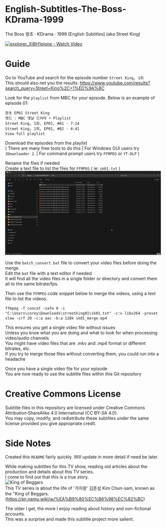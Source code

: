 # English-Subtitles-The-Boss-KDrama-1999
The Boss 왕초 ‧ KDrama ‧ 1999 [English Subtitles] (aka Street King)  

[![explorer_XjBH1eiqne - Watch Video](https://previews.jumpshare.com/thumb/815bc01b796dd6f1733c957c5af19493015131d6922d17738427572ff8980165497bb16e42651ac3c6c40b2b9ad7f90a3467ac0c68fe6802fd653c2a14e1b2e2430ac5a77bf810c01a39df68befe12db3b3561acb6ed088409f390dd6aca6c5f)](https://jmp.sh/share/2V21GxHQSyA3GLP6TdWL)

# Guide
Go to YouTube and search for the episode number `Street King, 1회`  
This should also net you the results: https://www.youtube.com/results?search_query=Street+King%2C+1%ED%9A%8C

Look for the `playlist` from MBC for your episode. Below is an example of episode 01:  
```
왕초 EP01 Street King   
옛드 : MBC 옛날 드라마 • Playlist  
Street King, 1회, EP01, #01 · 7:14  
Street King, 1회, EP01, #02 · 4:41  
View full playlist  
```
Download the episodes from the playlist  
( There are many free tools to do this | For Windows GUI users try `JDownloader 2`. | For command prompt users try `FFMPEG` or `YT-DLP` )  

Rename the files if needed   
Create a text file to list the files for `FFMPEG` ( ie: `sk01.txt` )  
![Demo of feature](assets/6Y1BI8hPFe.gif)  

Use the `batch_convert.bat` file to convert your video files before doing the merge.  
Edit the `bat` file with a text editor if needed.  
It will find all the video files in a single folder or directory and convert them all to the same bitrate/fps.  

Then use the `FFMPEG` code snippet below to merge the videos, using a text file to list the videos.  

```
ffmpeg -f concat -safe 0 -i "C:\Users\corey\Downloads\streetking01\sk01.txt" -c:v libx264 -preset slow -crf 20 -c:a aac -b:a 128k sk01_merge.mp4
```
This ensures you get a single video file without issues  
Unless you knoe what you are doing and what to look for when processing video/audio channels  
You might have video files that are .mkv and .mp4 format or different bitrates, etc.  
If you try to merge those files without converting them, you could run into a headache  

Once you have a single video file for your episode  
You are now ready to use the subtitle files within this Git repository 

# Creative Commons License
Subtitle files in this repository are licensed under Creative Commons Attribution‑ShareAlike 4.0 International (CC BY‑SA 4.0).  
You may copy, modify, and redistribute these subtitles under the same license provided you give appropriate credit.  

# Side Notes  
Created this `README` fairly quickly. Will update in more detail if need be later.  

While making subtitles for this TV show, reading old articles about the production and details about this TV series.  
I come to find out that this is a true story.  
![King of Beggars](https://www.chosun.com/resizer/v2/DRWI25T26TEQEJBWX74R72G6SE.jpg?auth=2bd12229255a936629279f0e6ca38ce78af2507cbacb92f9ed511df7c480deff&width=490&height=354&smart=true)  
This TV series is about the life of '거지왕' 김춘삼 Kim Chun-sam, known as the "King of Beggars.  
(https://en.namu.wiki/w/%EA%B9%80%EC%B6%98%EC%82%BC)   

The older I get, the more I enjoy reading about history and non-fictional accounts.  
This was a surprise and made this subtitle project more salient.
